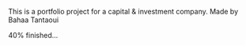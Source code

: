 This is a portfolio project for a capital & investment company. 
Made by Bahaa Tantaoui

40% finished...
